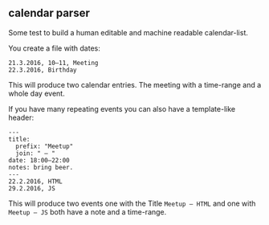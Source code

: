 ## calendar parser

Some test to build a human editable and machine readable calendar-list.

You create a file with dates:
```
21.3.2016, 10–11, Meeting 
22.3.2016, Birthday
```
This will produce two calendar entries. The meeting with a time-range and a whole day event.

If you have many repeating events you can also have a template-like header:


```
---
title:
  prefix: "Meetup"
  join: " – "
date: 18:00–22:00
notes: bring beer.
---
22.2.2016, HTML
29.2.2016, JS
```
This will produce two events one with the Title `Meetup – HTML` and one with `Meetup – JS` both have a note and a time-range.
